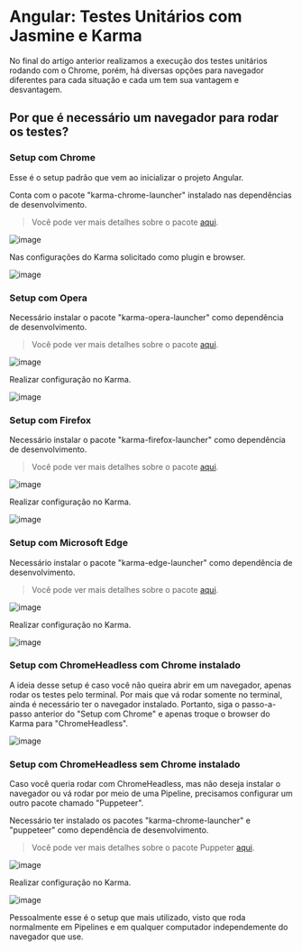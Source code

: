 # Angular: Testes Unitários com Jasmine e Karma

No final do artigo anterior realizamos a execução dos testes unitários rodando com o Chrome, porém, há diversas opções para navegador diferentes para cada situação e cada um tem sua vantagem e desvantagem.

## Por que é necessário um navegador para rodar os testes?

### Setup com Chrome

Esse é o setup padrão que vem ao inicializar o projeto Angular. 

Conta com o pacote "karma-chrome-launcher" instalado nas dependências de desenvolvimento.
> Você pode ver mais detalhes sobre o pacote [aqui](https://www.npmjs.com/package/karma-chrome-launcher).

![image](https://user-images.githubusercontent.com/73451858/151708299-826d8ceb-8493-42bd-b7c8-46932ecd964b.png)

Nas configurações do Karma solicitado como plugin e browser.

![image](https://user-images.githubusercontent.com/73451858/151708345-733a4dfb-1662-4d61-9d0d-13e5159e8def.png)

### Setup com Opera

Necessário instalar o pacote "karma-opera-launcher" como dependência de desenvolvimento.
> Você pode ver mais detalhes sobre o pacote [aqui](https://www.npmjs.com/package/karma-opera-launcher).

![image](https://user-images.githubusercontent.com/73451858/151708554-abfefa4c-12db-41ea-ad06-dd922bf24c2d.png)

Realizar configuração no Karma. 

![image](https://user-images.githubusercontent.com/73451858/151708586-e883793b-30fc-4323-8956-98fc60b031a2.png)

### Setup com Firefox

Necessário instalar o pacote "karma-firefox-launcher" como dependência de desenvolvimento.
> Você pode ver mais detalhes sobre o pacote [aqui](https://www.npmjs.com/package/karma-firefox-launcher).

![image](https://user-images.githubusercontent.com/73451858/151708654-11d44b9b-c40e-4375-bfd5-c951960250e7.png)

Realizar configuração no Karma.

![image](https://user-images.githubusercontent.com/73451858/151708705-0e357b09-681c-4685-a18f-59ca59f6f9ed.png)

### Setup com Microsoft Edge

Necessário instalar o pacote "karma-edge-launcher" como dependência de desenvolvimento.
> Você pode ver mais detalhes sobre o pacote [aqui](https://www.npmjs.com/package/karma-edge-launcher).

![image](https://user-images.githubusercontent.com/73451858/151708762-dedb5b36-3969-46e6-8475-cc004c323c68.png)

Realizar configuração no Karma.

![image](https://user-images.githubusercontent.com/73451858/151708784-60fa2a7c-948c-4f3d-8a0b-e65e86058786.png)

### Setup com ChromeHeadless com Chrome instalado

A ideia desse setup é caso você não queira abrir em um navegador, apenas rodar os testes pelo terminal.
Por mais que vá rodar somente no terminal, ainda é necessário ter o navegador instalado. Portanto, siga o passo-a-passo anterior do "Setup com Chrome" e apenas troque o browser do Karma para "ChromeHeadless".

![image](https://user-images.githubusercontent.com/73451858/151709083-2b65f37c-fc1e-433e-bb7c-3f6633cb3687.png)

### Setup com ChromeHeadless sem Chrome instalado

Caso você queria rodar com ChromeHeadless, mas não deseja instalar o navegador ou vá rodar por meio de uma Pipeline, precisamos configurar um outro pacote chamado "Puppeteer".

Necessário ter instalado os pacotes "karma-chrome-launcher" e "puppeteer" como dependência de desenvolvimento.
> Você pode ver mais detalhes sobre o pacote Puppeter [aqui](https://www.npmjs.com/package/puppeteer).

![image](https://user-images.githubusercontent.com/73451858/151709245-9a642ce6-4b25-474c-afe0-9268bbb776e6.png)

Realizar configuração no Karma.

![image](https://user-images.githubusercontent.com/73451858/151709285-3615e15c-5e18-441b-96b7-cad6da26df03.png)

Pessoalmente esse é o setup que mais utilizado, visto que roda normalmente em Pipelines e em qualquer computador independemente do navegador que use.

